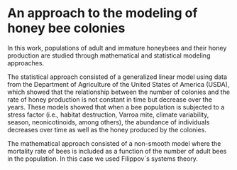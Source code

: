 # An approach to the modeling of honey bee colonies

In this work, populations of adult and immature honeybees and their honey production
are studied through mathematical and statistical modeling approaches. 

The statistical approach consisted of a generalized linear model using data from the Department of Agriculture of the United States of America (USDA), which showed that the relationship between the number of colonies and the rate of honey production is not constant in time but decrease over the years. These models showed that when a bee population is subjected to a stress factor (i.e., habitat destruction, Varroa mite, climate variability, season, neonicotinoids, among others), the abundance of individuals decreases over time as well as the honey produced by the colonies.

The mathematical approach consisted of a  non-smooth model where the mortality rate of bees is included as a function of the
number of adult bees in the population.  In this case we used Filippov´s systems theory.

